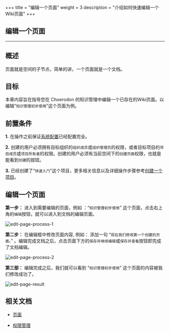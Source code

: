 +++
title = "编辑一个页面"
weight = 3
description = "介绍如何快速编辑一个Wiki页面"
+++

## 编辑一个页面
---

## 概述

页面就是空间的子节点，简单的讲，一个页面就是一个文档。

## 目标

本章内容旨在指导您在 Choerodon 的知识管理中编辑一个已存在的Wiki页面。以编辑“`知识管理初步使用`”这个页面为例。

## 前置条件

**1.** 在操作之前保证[系统配置](../../../../user-guide/system-configuration)已经配置完全。

**2.** 创建的用户必须拥有目标组织的`组织成员`或`组织管理员`的权限，或者目标项目的`项目成员`或`项目所有者`的权限。创建的用户必须有当前空间下的`创建页面`权限，也就是能看到`创建`的按钮。

**3.** 已经创建了“`快速入门`”这个项目，更多相关信息以及详细操作步骤参考[创建一个项目](../../../../quick-start/admin/project)。

## 编辑一个页面

**第一步：** 进入到需要编辑的页面，例如 ：“`知识管理初步使用`” 这个页面，点击右上角的`编辑`按钮，就可以进入到文档的编辑页面。

![edit-page-process-1](/img/docs/quick-start/project-member/wiki-manager/edit-page/edit-page-process-1.png)

**第二步：** 在编辑框中修改页面内容, 例如： 添加一句 “`现在我们修改第一个创建的页面。`” 。编辑完成文档之后，点击页面下方的`保存并继续编辑`或`保存并查看`按钮即完成了文档编辑。

![edit-page-process-2](/img/docs/quick-start/project-member/wiki-manager/edit-page/edit-page-process-2.png)

**第三部：** 编辑完成之后，我们就可以看到 “`知识管理初步使用`” 这个页面的内容被我们修改成功了。

![edit-page-result](/img/docs/quick-start/project-member/wiki-manager/edit-page/edit-page-result.png)

## 相关文档

- [页面](../../../../user-guide/wiki/page)

- [权限管理](../../../../user-guide/wiki/hierarchy)